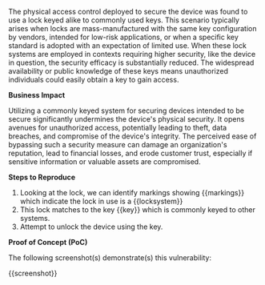 The physical access control deployed to secure the device was found to use a lock keyed alike to commonly used keys. This scenario typically arises when locks are mass-manufactured with the same key configuration by vendors, intended for low-risk applications, or when a specific key standard is adopted with an expectation of limited use. When these lock systems are employed in contexts requiring higher security, like the device in question, the security efficacy is substantially reduced. The widespread availability or public knowledge of these keys means unauthorized individuals could easily obtain a key to gain access.

**Business Impact**

Utilizing a commonly keyed system for securing devices intended to be secure significantly undermines the device's physical security. It opens avenues for unauthorized access, potentially leading to theft, data breaches, and compromise of the device's integrity. The perceived ease of bypassing such a security measure can damage an organization's reputation, lead to financial losses, and erode customer trust, especially if sensitive information or valuable assets are compromised.

**Steps to Reproduce**

1. Looking at the lock, we can identify markings showing {{markings}} which indicate the lock in use is a {{locksystem}}
2. This lock matches to the key {{key}} which is commonly keyed to other systems.
3. Attempt to unlock the device using the key.

**Proof of Concept (PoC)**

The following screenshot(s) demonstrate(s) this vulnerability:

{{screenshot}}
